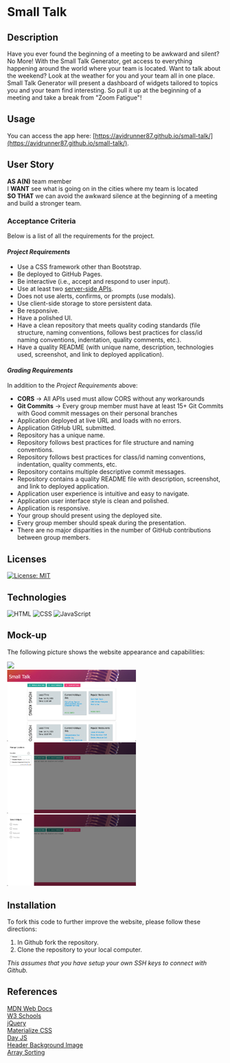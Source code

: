 # Small Talk

## Description
Have you ever found the beginning of a meeting to be awkward and silent? No More! With the Small Talk Generator, get access to everything happening around the world where your team is located. Want to talk about the weekend? Look at the weather for you and your team all in one place. Small Talk Generator will present a dashboard of widgets tailored to topics you and your team find interesting. So pull it up at the beginning of a meeting and take a break from "Zoom Fatigue"!

## Usage
You can access the app here: [https://avidrunner87.github.io/small-talk/](https://avidrunner87.github.io/small-talk/).

## User Story
**AS A(N)** team member<br>
I **WANT** see what is going on in the cities where my team is located<br>
**SO THAT** we can avoid the awkward silence at the beginning of a meeting and build a stronger team.

### Acceptance Criteria
Below is a list of all the requirements for the project.
#### _Project Requirements_
- Use a CSS framework other than Bootstrap.
- Be deployed to GitHub Pages.
- Be interactive (i.e., accept and respond to user input).
- Use at least two [server-side APIs](https://coding-boot-camp.github.io/full-stack/apis/api-resources).
- Does not use alerts, confirms, or prompts (use modals).
- Use client-side storage to store persistent data.
- Be responsive.
- Have a polished UI.
- Have a clean repository that meets quality coding standards (file structure, naming conventions, follows best practices for class/id naming conventions, indentation, quality comments, etc.).
- Have a quality README (with unique name, description, technologies used, screenshot, and link to deployed application).

#### _Grading Requirements_
In addition to the _Project Requirements_ above:
- **CORS** -> All APIs used must allow CORS without any workarounds
- **Git Commits** -> Every group member must have at least 15+ Git Commits with Good commit messages on their personal branches
- Application deployed at live URL and loads with no errors.
- Application GitHub URL submitted.
- Repository has a unique name.
- Repository follows best practices for file structure and naming conventions.
- Repository follows best practices for class/id naming conventions, indentation, quality comments, etc.
- Repository contains multiple descriptive commit messages.
- Repository contains a quality README file with description, screenshot, and link to deployed application.
- Application user experience is intuitive and easy to navigate.
- Application user interface style is clean and polished.
- Application is responsive.
- Your group should present using the deployed site.
- Every group member should speak during the presentation.
- There are no major disparities in the number of GitHub contributions between group members.

## Licenses
[![License: MIT](https://img.shields.io/badge/License-MIT-yellow.svg)](https://github.com/avidrunner87/small-talk/blob/main/LICENSE.md)

## Technologies
![HTML](https://img.shields.io/static/v1?label=html&message=3.6%&color=red)
![CSS](https://img.shields.io/static/v1?label=css&message=2.2%&color=purple)
![JavaScript](https://img.shields.io/static/v1?label=javascript&message=94.2%&color=yellow)
## Mock-up
The following picture shows the website appearance and capabilities:

<img src="./assets/images/screenshots/mockup.gif" width="600"><br>
<img src="./assets/images/screenshots/screenshot01.png" width="300">
<img src="./assets/images/screenshots/screenshot02.png" width="300"><br>
<img src="./assets/images/screenshots/screenshot03.png" width="300">

## Installation
To fork this code to further improve the website, please follow these directions:

1. In Github fork the repository.
1. Clone the repository to your local computer.

_This assumes that you have setup your own SSH keys to connect with Github._

## References
[MDN Web Docs](https://developer.mozilla.org/en-US/docs/Web/HTML/Element)<br>
[W3 Schools](https://www.w3schools.com/)<br>
[jQuery](https://jquery.com)<br>
[Materialize CSS](https://materializecss.com/)<br>
[Day JS](https://day.js.org/)<br>
[Header Background Image](https://vcwnewrivermtrogers.com/resources/work-talk-header-1400x350/)<br>
[Array Sorting](https://flaviocopes.com/how-to-sort-array-of-objects-by-property-javascript/)